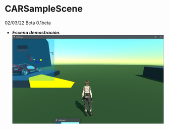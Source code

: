 # CARSampleScene
02/03/22 Beta 0.1beta
- _**Escena demostración.**_
![)](https://github.com/vicotux1/CARSampleScene/blob/main/Captura.PNG)
 
